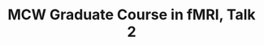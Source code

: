 ---
title: "MCW Graduate Course in fMRI, Talk 2"
project_id: 
conf_date: 2007-02-06
conference_id: ""
presenters:
   - peter_bandettini
summary: "<p>MCW Graduate Course in fMRI, Talk 2, Milwaukee, WI</p>"
file: /assets/presentations/T203.ppt
filename: T203.ppt
layout: presentation
---